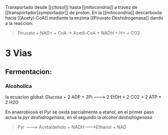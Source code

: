 Transportado desde [[citosol]] hasta [[mitocondria]] a travez de  [[transportador|symportador]] de proton. 
 En la [[mitocondria]] descarboxila hacia [[Acetyl-CoA]] mediante la enzima [[Piruvato Deshidrogenasa]] dando a la reaccion:
 >Piruvato + NAD+ + CoA → Acetil-CoA + NADH + H+ + CO2
 
 # 3 Vias
 ## Fermentacion:
 ### Alcoholica
 la ecuacion global:
 Glucosa + 2 ADP + 2Pi ---> 2 EtOH + 2 CO2 + 2 ATP + 2 H2O

 En anaerobiosis el Pyr se oxida parcialmente a etanol, en el primer paso actua la *pyr deshidrogenasa*, en el segundo la *alcohol deshidrogenasa*
 > Pyr ---> Acetaldehido + NADH--->Ethanol + NAD

